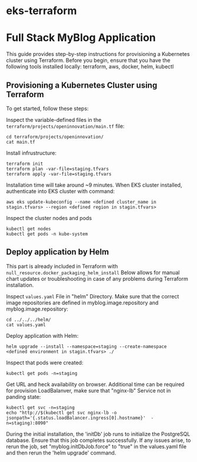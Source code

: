 # eks-terraform
# Full Stack MyBlog Application
This guide provides step-by-step instructions for provisioning a Kubernetes cluster using Terraform. Before you begin, ensure that you have the following tools installed locally: terraform, aws, docker, helm, kubectl

## Provisioning a Kubernetes Cluster using Terraform
To get started, follow these steps:

Inspect the variable-defined files in the `terraform/projects/openinnovation/main.tf` file:
~~~
cd terraform/projects/openinnovation/
cat main.tf
~~~

Install infrustructure:
~~~
terraform init
terraform plan -var-file=staging.tfvars
terraform apply -var-file=staging.tfvars
~~~

Installation time will take around ~9 minutes. When EKS cluster installed, authenticate into EKS cluster with command:
~~~
aws eks update-kubeconfig --name <defined cluster_name in stagin.tfvars> --region <defined region in stagin.tfvars>
~~~

Inspect the cluster nodes and pods
~~~
kubectl get nodes
kubectl get pods -n kube-system
~~~

## Deploy application by Helm 
This part is already included in Terraform with `null_resource.docker_packaging_helm_install` Below allows for manual chart updates or troubleshooting in case of any problems during Terraform installation.

Inspect `values.yaml` File in "helm" Directory. Make sure that the correct image repositories are defined in myblog.image.repository and myblog.image.repository:
~~~
cd ../../../helm/
cat values.yaml
~~~
Deploy application with Helm:
~~~
helm upgrade --install --namespace=staging --create-namespace  <defined environment in stagin.tfvars> ./
~~~

Inspect that pods were created:
~~~
kubectl get pods -n=staging
~~~

Get URL and heck availability on browser. Additional time can be required for provision LoadBalanver, make sure that "nginx-lb" Service not in panding state:
~~~
kubectl get svc -n=staging
echo "http://$(kubectl get svc nginx-lb -o jsonpath='{.status.loadBalancer.ingress[0].hostname}'  -n=staging):8090"
~~~

During the initial installation, the 'initDb' job runs to initialize the PostgreSQL database. Ensure that this job completes successfully. If any issues arise, to rerun the job, set "myblog.initDbJob.force" to "true" in the values.yaml file and then rerun the 'helm upgrade' command.
